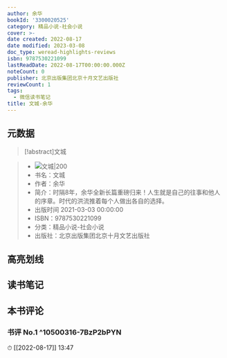 ```yaml
---
author: 余华
bookId: '3300020525'
category: 精品小说-社会小说
cover: >-
date created: 2022-08-17
date modified: 2023-03-08
doc_type: weread-highlights-reviews
isbn: 9787530221099
lastReadDate: 2022-08-17T00:00:00.000Z
noteCount: 0
publisher: 北京出版集团北京十月文艺出版社
reviewCount: 1
tags:
  - 微信读书笔记
title: 文城-余华
---
```


## 元数据

>[!abstract]文城

> - ![文城|200](https://weread-1258476243.file.myqcloud.com/weread/cover/25/3300020525/t7_3300020525.jpg)
> - 书名：文城
> - 作者：余华
> - 简介：时隔8年，余华全新长篇重磅归来！人生就是自己的往事和他人的序章。时代的洪流推着每个人做出各自的选择。
> - 出版时间 2021-03-03 00:00:00
> - ISBN：9787530221099
> - 分类：精品小说-社会小说
> - 出版社：北京出版集团北京十月文艺出版社

## 高亮划线

## 读书笔记

## 本书评论

### 书评 No.1 ^10500316-7BzP2bPYN

⏱ [[2022-08-17]] 13:47
